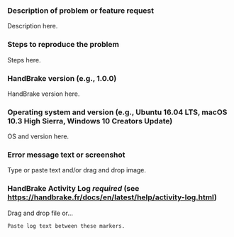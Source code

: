 ### Description of problem or feature request

Description here.

### Steps to reproduce the problem

Steps here.

### HandBrake version (e.g., 1.0.0)

HandBrake version here.

### Operating system and version (e.g., Ubuntu 16.04 LTS, macOS 10.3 High Sierra, Windows 10 Creators Update)

OS and version here.

### Error message text or screenshot

Type or paste text and/or drag and drop image.

### HandBrake Activity Log ***required*** (see https://handbrake.fr/docs/en/latest/help/activity-log.html)

Drag and drop file or...

~~~
Paste log text between these markers.
~~~
